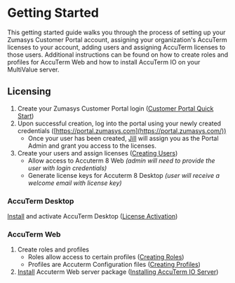 # Getting Started

<PageHeader />

This getting started guide walks you through the process of setting up your Zumasys Customer Portal account, assigning your organization's AccuTerm licenses to your account, adding users and assigning AccuTerm licenses to those users. Additional instructions can be found on how to create roles and profiles for AccuTerm Web and how to install AccuTerm IO on your MultiValue server.

## Licensing

1. Create your Zumasys Customer Portal login ([Customer Portal Quick Start](./../../customer-portal/registration/README.md))  
1. Upon successful creation, log into the portal using your newly created credentials ([https://portal.zumasys.com](https://portal.zumasys.com/))  
   * Once your user has been created, [Jill](mailto:jillo@zumasys.com) will assign you as the Portal Admin and grant you access to the licenses.  
1. Create your users and assign licenses ([Creating Users](./../license-and-user-management/creating-users/README.md))  
   * Allow access to Accuterm 8 Web *(admin will need to provide the user with login credentials)*  
   * Generate license keys for Accuterm 8 Desktop *(user will receive a welcome email with license key)*  

### AccuTerm Desktop

[Install](https://www.zumasys.com/downloads/ "https://www.zumasys.com/downloads/") and activate AccuTerm Desktop ([License Activation](./../license-activation/README.md))


### AccuTerm Web

1. Create roles and profiles
   * Roles allow access to certain profiles ([Creating Roles](./../license-and-user-management/creating-roles/README.md))
   * Profiles are Accuterm Configuration files ([Creating Profiles](./../web/creating-profiles/README.md))
1. [Install](https://www.zumasys.com/downloads/ "https://www.zumasys.com/downloads/") Accuterm Web server package ([Installing AccuTerm IO Server](./../web/installing-accuterm-io-server/README.md))

